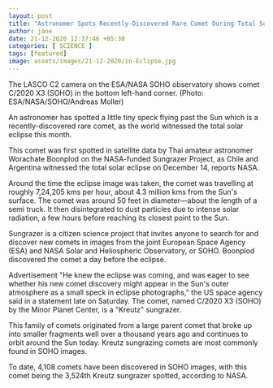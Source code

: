 ```yaml
---
layout: post
title: "Astronomer Spots Recently-Discovered Rare Comet During Total Solar Eclipse"
author: jane 
date: 21-12-2020 12:37:46 +05:30 
categories: [ SCIENCE ] 
tags: [featured]
image: assets/images/21-12-2020/in-Eclipse.jpg
---
```

The LASCO C2 camera on the ESA/NASA SOHO observatory shows comet C/2020 X3 (SOHO) in the bottom left-hand corner. (Photo: ESA/NASA/SOHO/Andreas Moller)

An astronomer has spotted a little tiny speck flying past the Sun which is a recently-discovered rare comet, as the world witnessed the total solar eclipse this month.

This comet was first spotted in satellite data by Thai amateur astronomer Worachate Boonplod on the NASA-funded Sungrazer Project, as Chile and Argentina witnessed the total solar eclipse on December 14, reports NASA.

Around the time the eclipse image was taken, the comet was travelling at roughly 7,24,205 kms per hour, about 4.3 million kms from the Sun's surface. The comet was around 50 feet in diameter—about the length of a semi truck. It then disintegrated to dust particles due to intense solar radiation, a few hours before reaching its closest point to the Sun.

Sungrazer is a citizen science project that invites anyone to search for and discover new comets in images from the joint European Space Agency (ESA) and NASA Solar and Heliospheric Observatory, or SOHO. Boonplod discovered the comet a day before the eclipse.

Advertisement "He knew the eclipse was coming, and was eager to see whether his new comet discovery might appear in the Sun's outer atmosphere as a small speck in eclipse photographs," the US space agency said in a statement late on Saturday. The comet, named C/2020 X3 (SOHO) by the Minor Planet Center, is a "Kreutz" sungrazer.

This family of comets originated from a large parent comet that broke up into smaller fragments well over a thousand years ago and continues to orbit around the Sun today. Kreutz sungrazing comets are most commonly found in SOHO images.

To date, 4,108 comets have been discovered in SOHO images, with this comet being the 3,524th Kreutz sungrazer spotted, according to NASA.
